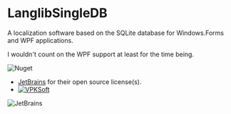 # LanglibSingleDB
A localization software based on the SQLite database for Windows.Forms and WPF applications.

I wouldn't count on the WPF support at least for the time being.

![Nuget](https://img.shields.io/nuget/v/VPKSoft.LangLib)

* [JetBrains](https://www.jetbrains.com/?from=LanglibSingleDB) for their open source license(s).
* [![VPKSoft](https://circleci.com/gh/VPKSoft/LanglibSingleDB.svg?style=shield)](https://app.circleci.com/pipelines/github/VPKSoft/LanglibSingleDB) 

![JetBrains](http://www.vpksoft.net/site/External/JetBrains/jetbrains.svg)
